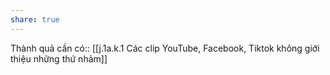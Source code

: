 ```yaml
---
share: true
---
```

Thành quả cần có:: [[j.1a.k.1 Các clip YouTube, Facebook, Tiktok không giới thiệu những thứ nhảm]]